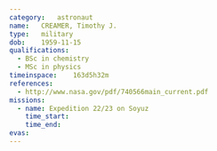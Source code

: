 ```yaml
---
category:	astronaut
name:	CREAMER, Timothy J.
type:	military
dob:	1959-11-15
qualifications:
  - BSc in chemistry
  - MSc in physics
timeinspace:	163d5h32m
references:
  - http://www.nasa.gov/pdf/740566main_current.pdf
missions:
  - name: Expedition 22/23 on Soyuz
    time_start:   
    time_end:     
evas:
---
```

